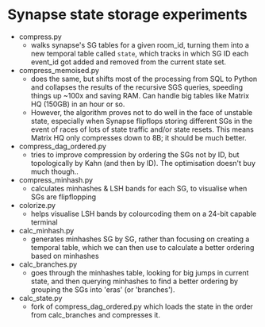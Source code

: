 # Synapse state storage experiments

* compress.py
  * walks synapse's SG tables for a given room_id, turning them into a new temporal table called `state`, which tracks in which SG ID each event_id got added and removed from the current state set.
* compress_memoised.py
  * does the same, but shifts most of the processing from SQL to Python and collapses the results of the recursive SGS queries, speeding things up ~100x and saving RAM.  Can handle big tables like Matrix HQ (150GB) in an hour or so.
  * However, the algorithm proves not to do well in the face of unstable state, especially when Synapse flipflops storing different SGs in the event of races of lots of state traffic and/or state resets.  This means Matrix HQ only compresses down to 8B; it should be much better.
* compress_dag_ordered.py
  * tries to improve compression by ordering the SGs not by ID, but topologically by Kahn (and then by ID).  The optimisation doesn't buy much though..
* compress_minhash.py
  * calculates minhashes & LSH bands for each SG, to visualise when SGs are flipflopping
* colorize.py
  * helps visualise LSH bands by colourcoding them on a 24-bit capable terminal
* calc_minhash.py
  * generates minhashes SG by SG, rather than focusing on creating a temporal table, which we can then use to calculate a better ordering based on minhashes
* calc_branches.py
  * goes through the minhashes table, looking for big jumps in current state, and then querying minhashes to find a better ordering by grouping the SGs into 'eras' (or 'branches').
* calc_state.py
  * fork of compress_dag_ordered.py which loads the state in the order from calc_branches and compresses it.